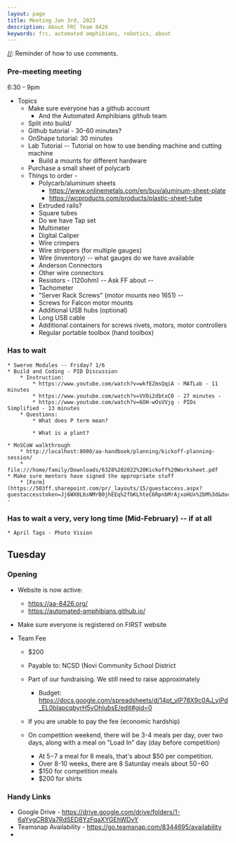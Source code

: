 ```yaml
---
layout: page
title: Meeting Jan 3rd, 2023
description: About FRC Team 8426 
keywords: frc, automated amphibians, robotics, about
---
```


[//]: Reminder of how to use comments.

### Pre-meeting meeting

6:30 - 9pm

* Topics
    * Make sure everyone has a github account
        * And the Automated Amphibians github team
    * Split into build/
    * Github tutorial - 30-60 minutes?    
    * OnShape tutorial: 30 minutes    
    * Lab Tutorial -- Tutorial on how to use bending machine and cutting machine
        * Build a mounts for different hardware
    * Purchase a small sheet of polycarb
    * Things to order - 
        * Polycarb/aluminum sheets
            * https://www.onlinemetals.com/en/buy/aluminum-sheet-plate
            * https://wcproducts.com/products/plastic-sheet-tube
        * Extruded rails?
        * Square tubes
        * Do we have Tap set
        * Multimeter
        * Digital Caliper        
        * Wire crimpers
        * Wire strippers (for multiple gauges)
        * Wire (inventory) -- what gauges do we have available        
        * Anderson Connectors
        * Other wire connectors         
        * Resistors - (120ohm) -- Ask FF about -- 
        * Tachometer
        * "Server Rack Screws" (motor mounts neo 1651) -- 
        * Screws for Falcon motor mounts
        * Additional USB hubs (optional)
        * Long USB cable 
        * Additional containers for screws rivets, motors, motor controllers
        * Regular portable toolbox (hand toolbox)


### Has to wait
    * Swerve Modules -- Friday? 1/6
    * Build and Coding - PID Discussion
        * Instruction:
            * https://www.youtube.com/watch?v=wkfEZmsQqiA - MATLab - 11 minutes
            * https://www.youtube.com/watch?v=VVOi2dbtxC0 - 27 minutes - 
            * https://www.youtube.com/watch?v=6OH-wOsVVjg - PIDs Simplified - 13 minutes        
        * Questions: 
            * What does P term mean?
            
            * What is a plant?

    * MoSCoW walkthrough 
        * http://localhost:8000/aa-handbook/planning/kickoff-planning-session/
        * file:///home/family/Downloads/6328%202022%20Kickoff%20Worksheet.pdf
    * Make sure mentors have signed the appropriate stuff
        * [Form](https://503ff.sharepoint.com/pr/_layouts/15/guestaccess.aspx?guestaccesstoken=Jj6WX0L6sNMrB0jhEEq%2fbKLhteC6RpnbMrAjxoHUx%2bM%3d&docid=1_1a3fa10f8d1a245bf871b6c5490b02836&wdFormId=%7B28189676%2DC8D5%2D4478%2DB0A5%2D0D5B859561F6%7D) - 
    
### Has to wait a very, very long time (Mid-February) -- if at all
    * April Tags - Photo Vision

## Tuesday

### Opening
* Website is now active: 
    * https://aa-8426.org/
    * https://automated-amphibians.github.io/    

* Make sure everyone is registered on FIRST website
* Team Fee 
    * $200 
    * Payable to: NCSD (Novi Community School District
    * Part of our fundraising. We still need to raise approximately 

        * Budget: https://docs.google.com/spreadsheets/d/14pt_vlP78X9c0AJ_yiPd_EL0bIapcqbyrH5vOhIubsE/edit#gid=0
    * If you are unable to pay the fee (economic hardship)    
    * On competition weekend, there will be 3-4 meals per day, over two days, along with a meal on "Load In" day (day before competition)
        * At $5-$7 a meal for 8 meals, that's about $50 per competition. 
        * Over 8-10 weeks, there are 8 Saturday meals about $50-$60        
        * $150 for competition meals
        * $200 for shirts

    
[//]: https://mail.google.com/mail/u/0/#search/fee/KtbxLrjNdDKpJZJWzTrGjpQxjKkRKfbGSV?compose=cSRfBVrncGKnzTXlgsrlGhCvTXbHrQjFswSgfNlXRHVBklsqtmSxnzqHHbPtMVdJkWCZnxBbngQFhpgdtzdTHqRTxtGfcdXgZJKLWmJWsLFhDrxXxpFlMtLHvLhMlGZcKVdGBvncbttZRSmDkPxhbmqZcLSdwhpg

### Handy Links
* Google Drive - https://drive.google.com/drive/folders/1-6aYvgCR8Va7RdSED8YzFqaXYGEhWDvY
* Teamsnap Availability - https://go.teamsnap.com/8344695/availability
* 